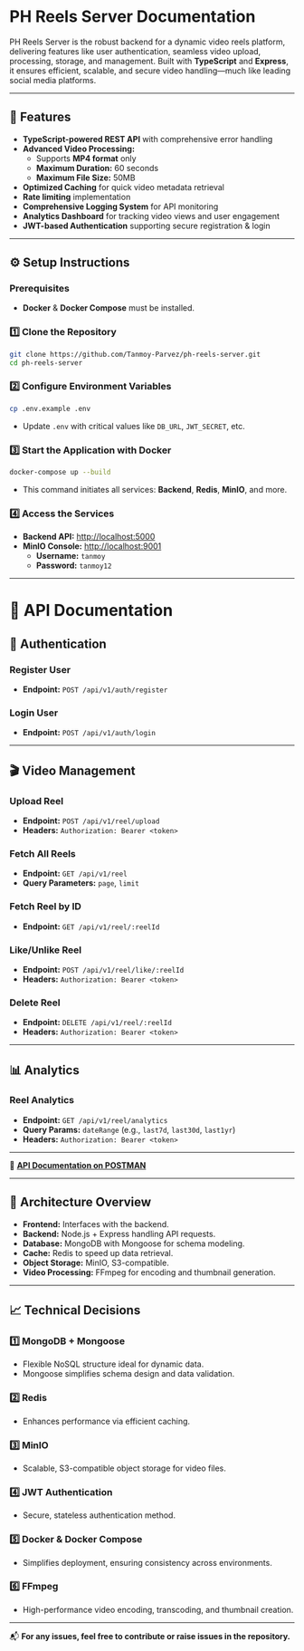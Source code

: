 # **PH Reels Server Documentation**

PH Reels Server is the robust backend for a dynamic video reels platform, delivering features like user authentication, seamless video upload, processing, storage, and management. Built with **TypeScript** and **Express**, it ensures efficient, scalable, and secure video handling—much like leading social media platforms.

---

## 🚀 **Features**

- **TypeScript-powered REST API** with comprehensive error handling
- **Advanced Video Processing:**
  - Supports **MP4 format** only
  - **Maximum Duration:** 60 seconds
  - **Maximum File Size:** 50MB
- **Optimized Caching** for quick video metadata retrieval
- **Rate limiting** implementation
- **Comprehensive Logging System** for API monitoring
- **Analytics Dashboard** for tracking video views and user engagement
- **JWT-based Authentication** supporting secure registration & login

---

## ⚙️ **Setup Instructions**

### **Prerequisites**

- **Docker** & **Docker Compose** must be installed.

### 1️⃣ **Clone the Repository**

```bash
git clone https://github.com/Tanmoy-Parvez/ph-reels-server.git
cd ph-reels-server
```

### 2️⃣ **Configure Environment Variables**

```bash
cp .env.example .env
```

- Update `.env` with critical values like `DB_URL`, `JWT_SECRET`, etc.

### 3️⃣ **Start the Application with Docker**

```bash
docker-compose up --build
```

- This command initiates all services: **Backend**, **Redis**, **MinIO**, and more.

### 4️⃣ **Access the Services**

- **Backend API:** [http://localhost:5000](http://localhost:5000)
- **MinIO Console:** [http://localhost:9001](http://localhost:9001)
  - **Username:** `tanmoy`
  - **Password:** `tanmoy12`

---

# 📡 **API Documentation**

## 🔐 **Authentication**

### **Register User**

- **Endpoint:** `POST /api/v1/auth/register`

### **Login User**

- **Endpoint:** `POST /api/v1/auth/login`

---

## 🎬 **Video Management**

### **Upload Reel**

- **Endpoint:** `POST /api/v1/reel/upload`
- **Headers:** `Authorization: Bearer <token>`

### **Fetch All Reels**

- **Endpoint:** `GET /api/v1/reel`
- **Query Parameters:** `page`, `limit`

### **Fetch Reel by ID**

- **Endpoint:** `GET /api/v1/reel/:reelId`

### **Like/Unlike Reel**

- **Endpoint:** `POST /api/v1/reel/like/:reelId`
- **Headers:** `Authorization: Bearer <token>`

### **Delete Reel**

- **Endpoint:** `DELETE /api/v1/reel/:reelId`
- **Headers:** `Authorization: Bearer <token>`

---

## 📊 **Analytics**

### **Reel Analytics**

- **Endpoint:** `GET /api/v1/reel/analytics`
- **Query Params:** `dateRange` (e.g., `last7d`, `last30d`, `last1yr`)
- **Headers:** `Authorization: Bearer <token>`

---

🔗 [**API Documentation on POSTMAN**](https://documenter.getpostman.com/view/29107140/2sAYX3rifA)

---

## 🧩 **Architecture Overview**

- **Frontend:** Interfaces with the backend.
- **Backend:** Node.js + Express handling API requests.
- **Database:** MongoDB with Mongoose for schema modeling.
- **Cache:** Redis to speed up data retrieval.
- **Object Storage:** MinIO, S3-compatible.
- **Video Processing:** FFmpeg for encoding and thumbnail generation.

---

## 📈 **Technical Decisions**

### 1️⃣ **MongoDB + Mongoose**

- Flexible NoSQL structure ideal for dynamic data.
- Mongoose simplifies schema design and data validation.

### 2️⃣ **Redis**

- Enhances performance via efficient caching.

### 3️⃣ **MinIO**

- Scalable, S3-compatible object storage for video files.

### 4️⃣ **JWT Authentication**

- Secure, stateless authentication method.

### 5️⃣ **Docker & Docker Compose**

- Simplifies deployment, ensuring consistency across environments.

### 6️⃣ **FFmpeg**

- High-performance video encoding, transcoding, and thumbnail creation.

---

📬 **For any issues, feel free to contribute or raise issues in the repository.**
